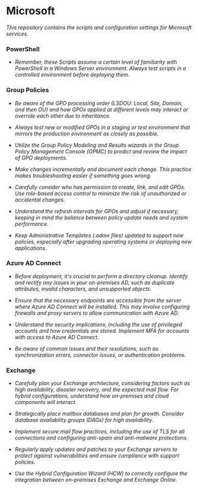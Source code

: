 # Microsoft

*This repository contains the scripts and configuration settings for Microsoft services.*

### PowerShell

- *Remember, these Scripts assume a certain level of familiarity with PowerShell in a Windows Server environment. Always test scripts in a controlled environment before deploying them.*

### Group Policies 

- *Be aware of the GPO processing order (LSDOU: Local, Site, Domain, and then OU) and how GPOs applied at different levels may interact or override each other due to inheritance.*

- *Always test new or modified GPOs in a staging or test environment that mirrors the production environment as closely as possible.*

- *Utilize the Group Policy Modeling and Results wizards in the Group Policy Management Console (GPMC) to predict and review the impact of GPO deployments.*

- *Make changes incrementally and document each change. This practice makes troubleshooting easier if something goes wrong.*

- *Carefully consider who has permission to create, link, and edit GPOs. Use role-based access control to minimize the risk of unauthorized or accidental changes.*

- *Understand the refresh intervals for GPOs and adjust if necessary, keeping in mind the balance between policy update needs and system performance.*

- *Keep Administrative Templates (.admx files) updated to support new policies, especially after upgrading operating systems or deploying new applications.*

### Azure AD Connect

- *Before deployment, it's crucial to perform a directory cleanup. Identify and rectify any issues in your on-premises AD, such as duplicate attributes, invalid characters, and unsupported objects.*

- *Ensure that the necessary endpoints are accessible from the server where Azure AD Connect will be installed. This may involve configuring firewalls and proxy servers to allow communication with Azure AD.*

- *Understand the security implications, including the use of privileged accounts and how credentials are stored. Implement MFA for accounts with access to Azure AD Connect.*

- *Be aware of common issues and their resolutions, such as synchronization errors, connector issues, or authentication problems.*

### Exchange

- *Carefully plan your Exchange architecture, considering factors such as high availability, disaster recovery, and the expected mail flow. For hybrid configurations, understand how on-premises and cloud components will interact.*

- *Strategically place mailbox databases and plan for growth. Consider database availability groups (DAGs) for high availability.*

- *Implement secure mail flow practices, including the use of TLS for all connections and configuring anti-spam and anti-malware protections.*

- *Regularly apply updates and patches to your Exchange servers to protect against vulnerabilities and ensure compliance with support policies.*

- *Use the Hybrid Configuration Wizard (HCW) to correctly configure the integration between on-premises Exchange and Exchange Online.*



